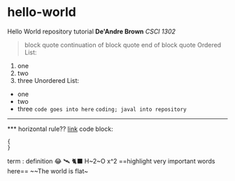 # hello-world
Hello World repository tutorial 
**De'Andre Brown**
*CSCI 1302*
>block quote
>continuation of block quote
>end of block quote
Ordered List:
1. one
2. two 
3. three
Unordered List:
- one
- two
- three
`code goes into here`
`coding; javal into repository`

--- 

*** horizontal rule??
[link](https://www.markdownguide.org/cheat-sheet/)
code block:

 ```
 {
 }
 ```
 term
 : definition
 😂
 🛰️
 🐈‍⬛
H~2~O
x^2
==highlight very important words here==
~~The world is flat~

 
